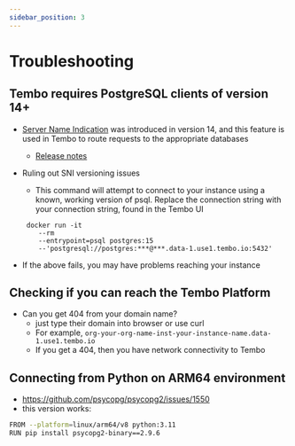 ```yaml
---
sidebar_position: 3
---
```


# Troubleshooting

## Tembo requires PostgreSQL clients of version 14+

- [Server Name Indication](https://en.wikipedia.org/wiki/Server_Name_Indication) was introduced in version 14, and this feature is used in Tembo to route requests to the appropriate databases
    - [Release notes](https://www.postgresql.org/docs/release/14.0/)
- Ruling out SNI versioning issues
    - This command will attempt to connect to your instance using a known, working version of psql. Replace the connection string with your connection string, found in the Tembo UI
    
    ```
     docker run -it 
        --rm 
        --entrypoint=psql postgres:15 
        --'postgresql://postgres:***@***.data-1.use1.tembo.io:5432'
    ```
    
- If the above fails, you may have problems reaching your instance

## Checking if you can reach the Tembo Platform

- Can you get 404 from your domain name?
    - just type their domain into browser or use curl
    - For example, `org-your-org-name-inst-your-instance-name.data-1.use1.tembo.io`
    - If you get a 404, then you have network connectivity to Tembo

## Connecting from Python on ARM64 environment

- https://github.com/psycopg/psycopg2/issues/1550
- this version works:

```bash
FROM --platform=linux/arm64/v8 python:3.11
RUN pip install psycopg2-binary==2.9.6
```